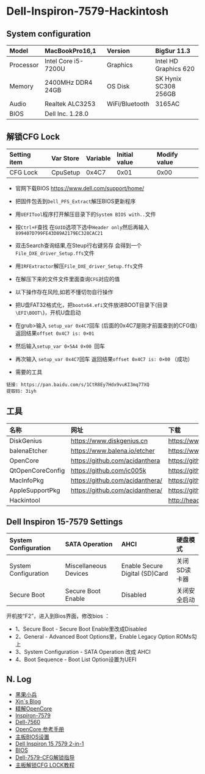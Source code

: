 # Dell-Inspiron-7579-Hackintosh
 
## System configuration
|Model	|MacBookPro16,1	|Version	|BigSur 11.3|
| :----- | :----- |:----- |:----- |
|Processor |Intel Core i5-7200U	|Graphics	|Intel HD Graphics 620|
|Memory	   |2400MHz DDR4 24GB	|OS Disk	|SK Hynix SC308 256GB|
|Audio	   |Realtek ALC3253	|WiFi/Bluetooth	|3165AC|
|BIOS      |Dell Inc. 1.28.0    |

## 解锁CFG Lock
|Setting item|Var Store|Variable|Initial value|Modify value|
| :----- | :----- |:----- |:----- |:----- |
| CFG Lock|CpuSetup|0x4C7|0x01|0x00 |

 -  官网下载BIOS
 https://www.dell.com/support/home/
 -  把固件包丢到``Dell_PFS_Extract``解压BIOS更新程序

 -  用``UEFITool``程序打开解压目录下的``System BIOS with..``文件

 -  按``Ctrl+F``查找 在``GUID``选项下选中``Header only``然后再输入``899407D799FE43D89A2179EC328CAC21`` 

 -  双击Search查询结果,在Steup行右键另存 会得到一个``File_DXE_driver_Setup.ffs``文件

 -  用``IRFExtractor``解压``File_DXE_driver_Setup.ffs``文件

 -  在解压下来的文件文件里面查询``CFG``对应的值

 -  以下操作存在风险,如若不懂切勿自行操作
 
 -  把U盘FAT32格式化，把``bootx64.efi``文件放进BOOT目录下(目录``\EFI\BOOT\``)，开机U盘启动

 -  在grub>输入 ``setup_var 0x4C7``回车  (后面的0x4C7是刚才前面查到的CFG值）返回结果``offset 0x4C7 is: 0×01``

 -  然后输入``setup_var 0×5A4 0×00 ``回车 

 - 再次输入 ``setup_var 0x4C7``回车 返回结果``offset 0x4C7 is: 0×00`` （成功）

 - 需要的工具 
```
链接: https://pan.baidu.com/s/1CtR8Ey7Hdx9vuKI3mq77XQ 
提取码: 3iyh
```

## 工具
|名称|网址|下载
| :----- | :----- |:----- |
|DiskGenius |https://www.diskgenius.cn| https://www.diskgenius.cn/download.php |
|balenaEtcher |https://www.balena.io/etcher| https://www.balena.io/etcher |
|OpenCore |https://github.com/acidanthera| https://github.com/acidanthera/OpenCorePkg/releases |
|QtOpenCoreConfig|https://github.com/ic005k| https://github.com/ic005k/QtOpenCoreConfig/releases |
|MacInfoPkg|https://github.com/acidanthera/| https://github.com/acidanthera/MacInfoPkg/releases 
|AppleSupportPkg|https://github.com/acidanthera/| https://github.com/acidanthera/AppleSupportPkg/releases 
|Hackintool|| http://headsoft.com.au/download/mac/Hackintool.zip |


## Dell Inspiron 15-7579 Settings 


| System Configuration |SATA Operation|AHCI|硬盘模式|
| :----- | :----- |:----- |:----- |
| System Configuration | Miscellaneous Devices  |Enable Secure Digital (SD)Card |关闭SD读卡器|
| Secure Boot |Secure Boot Enable  |Disabled |关闭安全启动|

开机按“F2”，进入到Bios界面，修改bios ：
+ 1、Secure Boot - Secure Boot Enable里改成Disabled
+ 2、General - Advanced Boot Options里，Enable Legacy Option ROMs勾上
+ 3、System Configuration - SATA Operation 改成 AHCI
+ 4、Boot Sequence - Boot List Option设置为UEFI


## N. Log
+ [黑果小兵](https://blog.daliansky.net)
+ [Xjn´s Blog](https://blog.xjn819.com/post/opencore-guide.html)
+ [精解OpenCore](https://blog.daliansky.net/OpenCore-BootLoader.html)
+ [ Inspiron-7579](https://github.com/ashishcomputing/Dell-Inspiron-7560-Hackintosh-Opencore)
+ [Dell-7560](https://oc.skk.moe/)
+ [OpenCore 参考手册](https://oc.skk.moe/)
+ [主板BIOS设置](https://www.bilibili.com/video/BV1rJ411r7Jt)
+ [Dell Inspiron 15 7579 2-in-1](https://www.dell.com/support/home/zh-cn/product-support/servicetag/0-elU0cHBkNVcwd0JDODZkMlFTSDl6dz090/overview)
+ [BIOS](https://www.jianshu.com/p/e490108cd6e6)
+ [Dell-7579-CFG解锁指导](https://www.bilibili.com/video/av714357334/)
+ [主板解锁CFG LOCK教程](https://www.bilibili.com/read/cv6167464)
